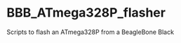 BBB_ATmega328P_flasher
======================

Scripts to flash an ATmega328P from a BeagleBone Black
